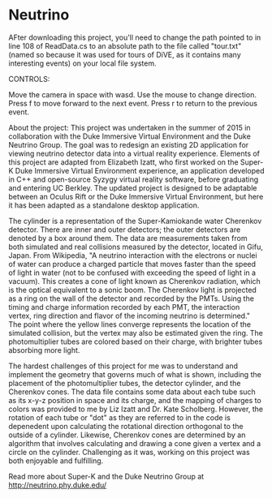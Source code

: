 # Neutrino

AFter downloading this project, you'll need to change the path pointed to in line 108 of ReadData.cs to an absolute path to the file called "tour.txt" (named so because it was used for tours of DiVE, as it contains many interesting events) on your local file system.


CONTROLS:

Move the camera in space with wasd. Use the mouse to change direction.
Press f to move forward to the next event. Press r to return to the previous event.

About the project:
This project was undertaken in the summer of 2015 in collaboration with the Duke Immersive Virtual Environment and the Duke Neutrino Group. The goal was to redesign an existing 2D application for viewing neutrino detector data into a virtual reality experience. Elements of this project are adapted from Elizabeth Izatt, who first worked on the Super-K Duke Immersive Virtual Environment experience, an application developed in C++ and open-source Syzygy virtual reality software, before graduating and entering UC Berkley. The updated project is designed to be adaptable between an Oculus Rift or the Duke Immersive Virtual Environment, but here it has been adapted as a standalone desktop application. 

 The cylinder is a representation of the Super-Kamiokande water Cherenkov detector. There are inner and outer detectors; the outer detectors are denoted by a box around them. The data are measurements taken from both simulated and real collisions measured by the detector, located in Gifu, Japan. From Wikipedia, "A neutrino interaction with the electrons or nuclei of water can produce a charged particle that moves faster than the speed of light in water (not to be confused with exceeding the speed of light in a vacuum). This creates a cone of light known as Cherenkov radiation, which is the optical equivalent to a sonic boom. The Cherenkov light is projected as a ring on the wall of the detector and recorded by the PMTs. Using the timing and charge information recorded by each PMT, the interaction vertex, ring direction and flavor of the incoming neutrino is determined." The point where the yellow lines converge represents the location of the simulated collision, but the vertex may also be estimated given the ring. The photomultiplier tubes are colored based on their charge, with brighter tubes absorbing more light.
 
 The hardest challenges of this project for me was to understand and implement the geometry that governs much of what is shown, including the placement of the photomultiplier tubes, the detector cylinder, and the Cherenkov cones. The data file contains some data about each tube such as its x-y-z position in space and its charge, and the mapping of charges to colors was provided to me by Liz Izatt and Dr. Kate Scholberg. However, the rotation of each tube or "dot" as they are referred to in the code is depenedent upon calculating the rotational direction orthogonal to the outside of a cylinder. Likewise, Cherenkov cones are determined by an algorithm that involves calculating and drawing a cone given a vertex and a circle on the cylinder. Challenging as it was, working on this project was both enjoyable and fulfilling. 

Read more about Super-K and the Duke Neutrino Group at http://neutrino.phy.duke.edu/

